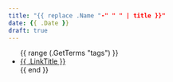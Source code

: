 ```yaml
---
title: "{{ replace .Name "-" " " | title }}"
date: {{ .Date }}
draft: true
---
```

<ul>
    {{ range (.GetTerms "tags") }}
        <li><a href="{{ .Permalink }}">{{ .LinkTitle }}</a></li>
   {{ end }}
</ul>